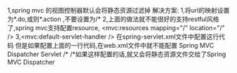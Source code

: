 1,spring mvc 的视图控制器默认会将静态资源过滤掉
解决方案:
 1,将url的映射设置为*.do,或则*.action ,不要设置为/*
 2,上面的做法就不能很好的支持restful风格了,spring mvc支持配置resource,
   <mvc:resources mapping="/" location="/" />
 3,<mvc:default-servlet-handler /> 在spring-servlet.xml文件中配置这行代码
 但是如果配置上面的一行代码,在web.xml文件中就不能配置
   <servlet-mapping>
     <servlet-name>Spring MVC Dispatcher Servlet</servlet-name>
     <url-pattern>/*</url-pattern>
   </servlet-mapping>
 /*如果这样配置的话,就又会将静态资源文件交给了Spring MVC Dispatcher